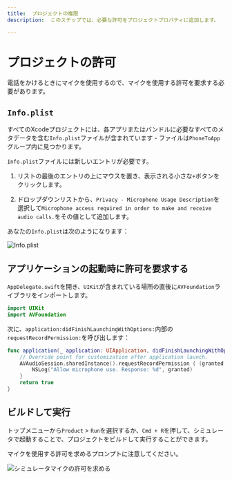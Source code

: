 ```yaml
---
title:  プロジェクトの権限
description:  このステップでは、必要な許可をプロジェクトプロパティに追加します。

---
```


プロジェクトの許可
=========

電話をかけるときにマイクを使用するので、マイクを使用する許可を要求する必要があります。

`Info.plist`
------------

すべてのXcodeプロジェクトには、各アプリまたはバンドルに必要なすべてのメタデータを含む`Info.plist`ファイルが含まれています - ファイルは`PhoneToApp`グループ内に見つかります。

`Info.plist`ファイルには新しいエントリが必要です。

1. リストの最後のエントリの上にマウスを置き、表示される小さな`+`ボタンをクリックします。

2. ドロップダウンリストから、`Privacy - Microphone Usage Description`を選択して`Microphone access required in order to make and receive audio calls.`をその値として追加します。

あなたの`Info.plist`は次のようになります：

![Info.plist](/meta/client-sdk/ios-phone-to-app/info-plist.png)

アプリケーションの起動時に許可を要求する
--------------------

`AppDelegate.swift`を開き、`UIKit`が含まれている場所の直後に`AVFoundation`ライブラリをインポートします。

```swift
import UIKit
import AVFoundation
```

次に、`application:didFinishLaunchingWithOptions:`内部の`requestRecordPermission:`を呼び出します：

```swift
func application(_ application: UIApplication, didFinishLaunchingWithOptions launchOptions: [UIApplication.LaunchOptionsKey: Any]?) -> Bool {
    // Override point for customization after application launch.
    AVAudioSession.sharedInstance().requestRecordPermission { (granted:Bool) in
        NSLog("Allow microphone use. Response: %d", granted)
    }
    return true
}
```

ビルドして実行
-------

トップメニューから`Product` > `Run`を選択するか、`Cmd + R`を押して、シミュレータで起動することで、プロジェクトをビルドして実行することができます。

マイクを使用する許可を求めるプロンプトに注意してください。

![シミュレータマイクの許可を求める](/meta/client-sdk/ios-phone-to-app/permissions.png)

